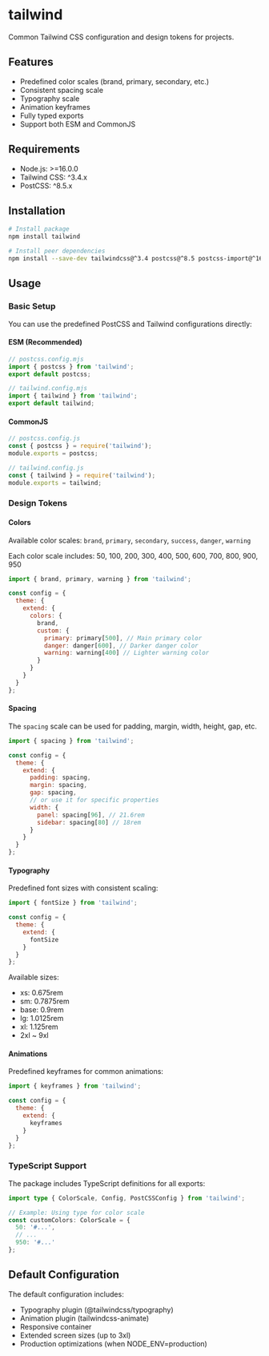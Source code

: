 # tailwind

Common Tailwind CSS configuration and design tokens for projects.

## Features

- Predefined color scales (brand, primary, secondary, etc.)
- Consistent spacing scale
- Typography scale
- Animation keyframes
- Fully typed exports
- Support both ESM and CommonJS

## Requirements

- Node.js: >=16.0.0
- Tailwind CSS: ^3.4.x
- PostCSS: ^8.5.x

## Installation

```bash
# Install package
npm install tailwind

# Install peer dependencies
npm install --save-dev tailwindcss@^3.4 postcss@^8.5 postcss-import@^16.0 postcss-nesting@^12.0 autoprefixer@^10.4 cssnano@^7.0
```

## Usage

### Basic Setup

You can use the predefined PostCSS and Tailwind configurations directly:

#### ESM (Recommended)

```javascript
// postcss.config.mjs
import { postcss } from 'tailwind';
export default postcss;

// tailwind.config.mjs
import { tailwind } from 'tailwind';
export default tailwind;
```

#### CommonJS

```javascript
// postcss.config.js
const { postcss } = require('tailwind');
module.exports = postcss;

// tailwind.config.js
const { tailwind } = require('tailwind');
module.exports = tailwind;
```

### Design Tokens

#### Colors

Available color scales: `brand`, `primary`, `secondary`, `success`, `danger`, `warning`

Each color scale includes: 50, 100, 200, 300, 400, 500, 600, 700, 800, 900, 950

```javascript
import { brand, primary, warning } from 'tailwind';

const config = {
  theme: {
    extend: {
      colors: {
        brand,
        custom: {
          primary: primary[500], // Main primary color
          danger: danger[600], // Darker danger color
          warning: warning[400] // Lighter warning color
        }
      }
    }
  }
};
```

#### Spacing

The `spacing` scale can be used for padding, margin, width, height, gap, etc.

```javascript
import { spacing } from 'tailwind';

const config = {
  theme: {
    extend: {
      padding: spacing,
      margin: spacing,
      gap: spacing,
      // or use it for specific properties
      width: {
        panel: spacing[96], // 21.6rem
        sidebar: spacing[80] // 18rem
      }
    }
  }
};
```

#### Typography

Predefined font sizes with consistent scaling:

```javascript
import { fontSize } from 'tailwind';

const config = {
  theme: {
    extend: {
      fontSize
    }
  }
};
```

Available sizes:

- xs: 0.675rem
- sm: 0.7875rem
- base: 0.9rem
- lg: 1.0125rem
- xl: 1.125rem
- 2xl ~ 9xl

#### Animations

Predefined keyframes for common animations:

```javascript
import { keyframes } from 'tailwind';

const config = {
  theme: {
    extend: {
      keyframes
    }
  }
};
```

### TypeScript Support

The package includes TypeScript definitions for all exports:

```typescript
import type { ColorScale, Config, PostCSSConfig } from 'tailwind';

// Example: Using type for color scale
const customColors: ColorScale = {
  50: '#...',
  // ...
  950: '#...'
};
```

## Default Configuration

The default configuration includes:

- Typography plugin (@tailwindcss/typography)
- Animation plugin (tailwindcss-animate)
- Responsive container
- Extended screen sizes (up to 3xl)
- Production optimizations (when NODE_ENV=production)
